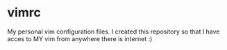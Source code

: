 # vimrc
My personal vim configuration files. I created this repository so that I have acces to MY vim from anywhere there is internet :)
